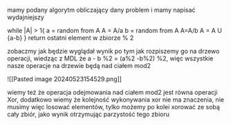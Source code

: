 mamy podany algorytm obliczający dany problem i mamy napisać wydajniejszy

while |A| > 1{
	a = random from A
	A = A/a
	b = random from A
	A=A/b
	A = A U {a-b}
}
return ostatni element w zbiorze % 2

zobaczmy jak będzie wyglądał wynik po tym jak rozpiszemy go na drzewo operacji, wiedząc z MDL że a - b %2 = (a%2 -b%2) %2, więc wszystkie nasze operacje na drzewie będą nad ciałem mod2

![[Pasted image 20240523154529.png]]


wiemy też że operacja odejmowania nad ciałem mod2 jest równa operacji Xor, dodatkowo wiemy że kolejność wykonywania xor nie ma znaczenia, nie musimy więc losować elementów, tylko możemy po kolei xorować ze sobą cały zbiór, jako wynik otrzymując parzystość tego zbioru

